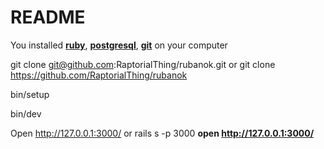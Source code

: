 # README

You installed [**ruby**]([1]), [**postgresql**]([2]), [**git**]([3]) on your computer

git clone git@github.com:RaptorialThing/rubanok.git
or
git clone https://github.com/RaptorialThing/rubanok


bin/setup

bin/dev

Open http://127.0.0.1:3000/
or
rails s -p 3000
**open http://127.0.0.1:3000/**


[1]: https://www.ruby-lang.org/en/documentation/installation/
[2]: https://www.digitalocean.com/community/tutorials/how-to-install-and-use-postgresql-on-ubuntu-18-04
[3]: https://git-scm.com/book/en/v2/Getting-Started-Installing-Git
